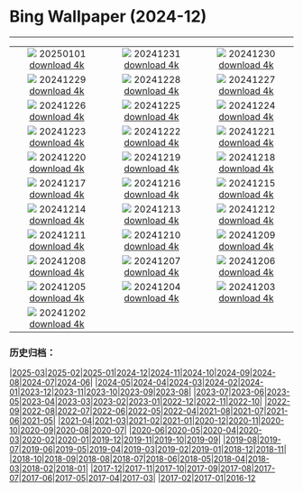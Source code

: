 # Bing Wallpaper (2024-12)
**************
| | | |
| :----: | :----: | :----: |
| ![](https://www.bing.com/th?id=OHR.CANYE24_ROW0206031786_1920x1080.jpg) 20250101 [download 4k](https://www.bing.com/th?id=OHR.CANYE24_ROW0206031786_UHD.jpg) | ![](https://www.bing.com/th?id=OHR.MountFieldNP_ROW9930277363_1920x1080.jpg) 20241231 [download 4k](https://www.bing.com/th?id=OHR.MountFieldNP_ROW9930277363_UHD.jpg) | ![](https://www.bing.com/th?id=OHR.BorobudurBells_ROW9657189052_1920x1080.jpg) 20241230 [download 4k](https://www.bing.com/th?id=OHR.BorobudurBells_ROW9657189052_UHD.jpg) |
| ![](https://www.bing.com/th?id=OHR.CoralTurtle_ROW9351762717_1920x1080.jpg) 20241229 [download 4k](https://www.bing.com/th?id=OHR.CoralTurtle_ROW9351762717_UHD.jpg) | ![](https://www.bing.com/th?id=OHR.LakeBledSnow_ROW6189813176_1920x1080.jpg) 20241228 [download 4k](https://www.bing.com/th?id=OHR.LakeBledSnow_ROW6189813176_UHD.jpg) | ![](https://www.bing.com/th?id=OHR.MouseholeXmas_ROW5799394609_1920x1080.jpg) 20241227 [download 4k](https://www.bing.com/th?id=OHR.MouseholeXmas_ROW5799394609_UHD.jpg) |
| ![](https://www.bing.com/th?id=OHR.CovadongaWinter_ROW6306600418_1920x1080.jpg) 20241226 [download 4k](https://www.bing.com/th?id=OHR.CovadongaWinter_ROW6306600418_UHD.jpg) | ![](https://www.bing.com/th?id=OHR.FreudenbergHistoricHouses_ROW2814247948_1920x1080.jpg) 20241225 [download 4k](https://www.bing.com/th?id=OHR.FreudenbergHistoricHouses_ROW2814247948_UHD.jpg) | ![](https://www.bing.com/th?id=OHR.FestivusCranes_ROW3135678102_1920x1080.jpg) 20241224 [download 4k](https://www.bing.com/th?id=OHR.FestivusCranes_ROW3135678102_UHD.jpg) |
| ![](https://www.bing.com/th?id=OHR.CrystalPier_ROW3716949371_1920x1080.jpg) 20241223 [download 4k](https://www.bing.com/th?id=OHR.CrystalPier_ROW3716949371_UHD.jpg) | ![](https://www.bing.com/th?id=OHR.SolsticeHalo_ROW3351945339_1920x1080.jpg) 20241222 [download 4k](https://www.bing.com/th?id=OHR.SolsticeHalo_ROW3351945339_UHD.jpg) | ![](https://www.bing.com/th?id=OHR.SantaClausVillage_ROW4294530215_1920x1080.jpg) 20241221 [download 4k](https://www.bing.com/th?id=OHR.SantaClausVillage_ROW4294530215_UHD.jpg) |
| ![](https://www.bing.com/th?id=OHR.SibiuRomania_ROW4858980912_1920x1080.jpg) 20241220 [download 4k](https://www.bing.com/th?id=OHR.SibiuRomania_ROW4858980912_UHD.jpg) | ![](https://www.bing.com/th?id=OHR.MorningElephants_ROW5412442915_1920x1080.jpg) 20241219 [download 4k](https://www.bing.com/th?id=OHR.MorningElephants_ROW5412442915_UHD.jpg) | ![](https://www.bing.com/th?id=OHR.ReinefjordenNorway_ROW3919642551_1920x1080.jpg) 20241218 [download 4k](https://www.bing.com/th?id=OHR.ReinefjordenNorway_ROW3919642551_UHD.jpg) |
| ![](https://www.bing.com/th?id=OHR.SalzburgSnow_ROW3178009449_1920x1080.jpg) 20241217 [download 4k](https://www.bing.com/th?id=OHR.SalzburgSnow_ROW3178009449_UHD.jpg) | ![](https://www.bing.com/th?id=OHR.MisurinaLake_ROW2256906535_1920x1080.jpg) 20241216 [download 4k](https://www.bing.com/th?id=OHR.MisurinaLake_ROW2256906535_UHD.jpg) | ![](https://www.bing.com/th?id=OHR.NorthernHawkOwl_ROW1346002612_1920x1080.jpg) 20241215 [download 4k](https://www.bing.com/th?id=OHR.NorthernHawkOwl_ROW1346002612_UHD.jpg) |
| ![](https://www.bing.com/th?id=OHR.ChristmasBudapest_ROW0155692154_1920x1080.jpg) 20241214 [download 4k](https://www.bing.com/th?id=OHR.ChristmasBudapest_ROW0155692154_UHD.jpg) | ![](https://www.bing.com/th?id=OHR.WildPoinsettia_ROW6783308309_1920x1080.jpg) 20241213 [download 4k](https://www.bing.com/th?id=OHR.WildPoinsettia_ROW6783308309_UHD.jpg) | ![](https://www.bing.com/th?id=OHR.DolomitesSky_ROW6574321167_1920x1080.jpg) 20241212 [download 4k](https://www.bing.com/th?id=OHR.DolomitesSky_ROW6574321167_UHD.jpg) |
| ![](https://www.bing.com/th?id=OHR.CornwallSnow_ROW6471465863_1920x1080.jpg) 20241211 [download 4k](https://www.bing.com/th?id=OHR.CornwallSnow_ROW6471465863_UHD.jpg) | ![](https://www.bing.com/th?id=OHR.GuanacosChile_ROW6351904900_1920x1080.jpg) 20241210 [download 4k](https://www.bing.com/th?id=OHR.GuanacosChile_ROW6351904900_UHD.jpg) | ![](https://www.bing.com/th?id=OHR.Moorea_ROW6093414822_1920x1080.jpg) 20241209 [download 4k](https://www.bing.com/th?id=OHR.Moorea_ROW6093414822_UHD.jpg) |
| ![](https://www.bing.com/th?id=OHR.ArraialdoCabo_ROW7181598769_1920x1080.jpg) 20241208 [download 4k](https://www.bing.com/th?id=OHR.ArraialdoCabo_ROW7181598769_UHD.jpg) | ![](https://www.bing.com/th?id=OHR.HelsinkiDusk_ROW5851944825_1920x1080.jpg) 20241207 [download 4k](https://www.bing.com/th?id=OHR.HelsinkiDusk_ROW5851944825_UHD.jpg) | ![](https://www.bing.com/th?id=OHR.MonoTufa_ROW5377702603_1920x1080.jpg) 20241206 [download 4k](https://www.bing.com/th?id=OHR.MonoTufa_ROW5377702603_UHD.jpg) |
| ![](https://www.bing.com/th?id=OHR.RhinosKenya_ROW5253624021_1920x1080.jpg) 20241205 [download 4k](https://www.bing.com/th?id=OHR.RhinosKenya_ROW5253624021_UHD.jpg) | ![](https://www.bing.com/th?id=OHR.JaipurFort_ROW5097791222_1920x1080.jpg) 20241204 [download 4k](https://www.bing.com/th?id=OHR.JaipurFort_ROW5097791222_UHD.jpg) | ![](https://www.bing.com/th?id=OHR.SnowMoose_ROW4905648151_1920x1080.jpg) 20241203 [download 4k](https://www.bing.com/th?id=OHR.SnowMoose_ROW4905648151_UHD.jpg) |
| ![](https://www.bing.com/th?id=OHR.IcebergsAntarctica_ROW4652714526_1920x1080.jpg) 20241202 [download 4k](https://www.bing.com/th?id=OHR.IcebergsAntarctica_ROW4652714526_UHD.jpg) |  |  |

### 历史归档：

|[2025-03](/2025-03/2025-03.md)|[2025-02](/2025-02/2025-02.md)|[2025-01](/2025-01/2025-01.md)|[2024-12](/2024-12/2024-12.md)|[2024-11](/2024-11/2024-11.md)|[2024-10](/2024-10/2024-10.md)|[2024-09](/2024-09/2024-09.md)|[2024-08](/2024-08/2024-08.md)|[2024-07](/2024-07/2024-07.md)|[2024-06](/2024-06/2024-06.md)|
|[2024-05](/2024-05/2024-05.md)|[2024-04](/2024-04/2024-04.md)|[2024-03](/2024-03/2024-03.md)|[2024-02](/2024-02/2024-02.md)|[2024-01](/2024-01/2024-01.md)|[2023-12](/2023-12/2023-12.md)|[2023-11](/2023-11/2023-11.md)|[2023-10](/2023-10/2023-10.md)|[2023-09](/2023-09/2023-09.md)|[2023-08](/2023-08/2023-08.md)|
|[2023-07](/2023-07/2023-07.md)|[2023-06](/2023-06/2023-06.md)|[2023-05](/2023-05/2023-05.md)|[2023-04](/2023-04/2023-04.md)|[2023-03](/2023-03/2023-03.md)|[2023-02](/2023-02/2023-02.md)|[2023-01](/2023-01/2023-01.md)|[2022-12](/2022-12/2022-12.md)|[2022-11](/2022-11/2022-11.md)|[2022-10](/2022-10/2022-10.md)|
|[2022-09](/2022-09/2022-09.md)|[2022-08](/2022-08/2022-08.md)|[2022-07](/2022-07/2022-07.md)|[2022-06](/2022-06/2022-06.md)|[2022-05](/2022-05/2022-05.md)|[2022-04](/2022-04/2022-04.md)|[2021-08](/2021-08/2021-08.md)|[2021-07](/2021-07/2021-07.md)|[2021-06](/2021-06/2021-06.md)|[2021-05](/2021-05/2021-05.md)|
|[2021-04](/2021-04/2021-04.md)|[2021-03](/2021-03/2021-03.md)|[2021-02](/2021-02/2021-02.md)|[2021-01](/2021-01/2021-01.md)|[2020-12](/2020-12/2020-12.md)|[2020-11](/2020-11/2020-11.md)|[2020-10](/2020-10/2020-10.md)|[2020-09](/2020-09/2020-09.md)|[2020-08](/2020-08/2020-08.md)|[2020-07](/2020-07/2020-07.md)|
|[2020-06](/2020-06/2020-06.md)|[2020-05](/2020-05/2020-05.md)|[2020-04](/2020-04/2020-04.md)|[2020-03](/2020-03/2020-03.md)|[2020-02](/2020-02/2020-02.md)|[2020-01](/2020-01/2020-01.md)|[2019-12](/2019-12/2019-12.md)|[2019-11](/2019-11/2019-11.md)|[2019-10](/2019-10/2019-10.md)|[2019-09](/2019-09/2019-09.md)|
|[2019-08](/2019-08/2019-08.md)|[2019-07](/2019-07/2019-07.md)|[2019-06](/2019-06/2019-06.md)|[2019-05](/2019-05/2019-05.md)|[2019-04](/2019-04/2019-04.md)|[2019-03](/2019-03/2019-03.md)|[2019-02](/2019-02/2019-02.md)|[2019-01](/2019-01/2019-01.md)|[2018-12](/2018-12/2018-12.md)|[2018-11](/2018-11/2018-11.md)|
|[2018-10](/2018-10/2018-10.md)|[2018-09](/2018-09/2018-09.md)|[2018-08](/2018-08/2018-08.md)|[2018-07](/2018-07/2018-07.md)|[2018-06](/2018-06/2018-06.md)|[2018-05](/2018-05/2018-05.md)|[2018-04](/2018-04/2018-04.md)|[2018-03](/2018-03/2018-03.md)|[2018-02](/2018-02/2018-02.md)|[2018-01](/2018-01/2018-01.md)|
|[2017-12](/2017-12/2017-12.md)|[2017-11](/2017-11/2017-11.md)|[2017-10](/2017-10/2017-10.md)|[2017-09](/2017-09/2017-09.md)|[2017-08](/2017-08/2017-08.md)|[2017-07](/2017-07/2017-07.md)|[2017-06](/2017-06/2017-06.md)|[2017-05](/2017-05/2017-05.md)|[2017-04](/2017-04/2017-04.md)|[2017-03](/2017-03/2017-03.md)|
|[2017-02](/2017-02/2017-02.md)|[2017-01](/2017-01/2017-01.md)|[2016-12](/2016-12/2016-12.md)